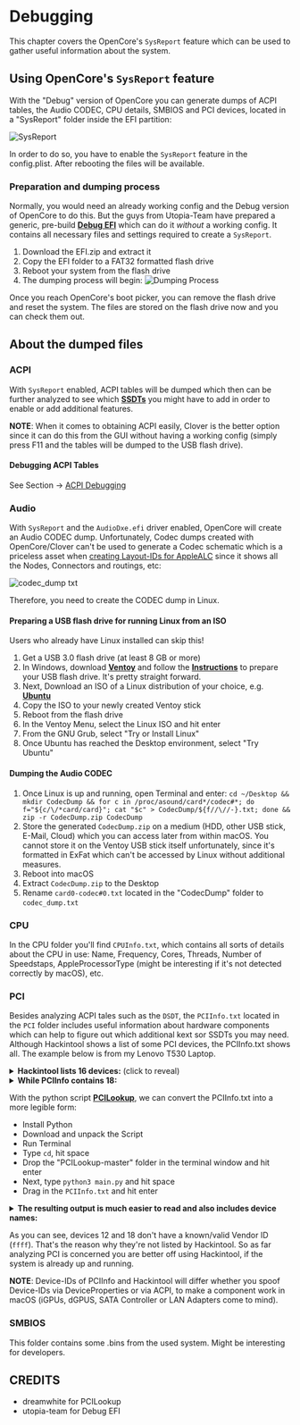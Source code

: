 # Debugging
This chapter covers the OpenCore's `SysReport` feature which can be used to gather useful information about the system.

## Using OpenCore's `SysReport` feature
With the "Debug" version of OpenCore you can generate dumps of ACPI tables, the Audio CODEC, CPU details, SMBIOS and PCI devices, located in a "SysReport" folder inside the EFI partition:

![SysReport](https://user-images.githubusercontent.com/76865553/168154869-30725020-0247-4e9f-95fc-e27d733b9ef6.png)

In order to do so, you have to enable the `SysReport` feature in the config.plist. After rebooting the files will be available.

### Preparation and dumping process
Normally, you would need an already working config and the Debug version of OpenCore to do this. But the guys from Utopia-Team have prepared a generic, pre-build [**Debug EFI**](https://github.com/utopia-team/opencore-debug/releases) which can do it *without* a working config. It contains all necessary files and settings required to create a `SysReport`.

1. Download the EFI.zip and extract it
2. Copy the EFI folder to a FAT32 formatted flash drive
3. Reboot your system from the flash drive
4. The dumping process will begin: 
![Dumping Process](https://user-images.githubusercontent.com/46293832/168248420-128f8d51-30fd-49b6-87e1-7ef95e92abf7.jpg)

Once you reach OpenCore's boot picker, you can remove the flash drive and reset the system. The files are stored on the flash drive now and you can check them out.

## About the dumped files
### ACPI
With `SysReport` enabled, ACPI tables will be dumped which then can be further analyzed to see which [**SSDTs**](https://github.com/5T33Z0/OC-Little-Translated/tree/main/01_Adding_missing_Devices_and_enabling_Features#readme) you might have to add in order to enable or add additional features.

**NOTE**: When it comes to obtaining ACPI easily, Clover is the better option since it can do this from the GUI without having a working config (simply press F11 and the tables will be dumped to the USB flash drive).

#### Debugging ACPI Tables
See Section &rarr; [ACPI Debugging](https://github.com/5T33Z0/OC-Little-Translated/tree/main/00_About_ACPI/ACPI_Debugging#readme)

### Audio
With `SysReport` and the `AudioDxe.efi` driver enabled, OpenCore will create an Audio CODEC dump. Unfortunately, Codec dumps created with OpenCore/Clover can't be used to generate a Codec schematic which is a priceless asset when [creating Layout-IDs for AppleALC](https://github.com/5T33Z0/OC-Little-Translated/tree/main/L_ALC_Layout-ID) since it shows all the Nodes, Connectors and routings, etc:

![codec_dump txt](https://user-images.githubusercontent.com/76865553/168449513-290186d6-3ada-4689-a438-eb268ffb18ad.svg)

Therefore, you need to create the CODEC dump in Linux.

#### Preparing a USB flash drive for running Linux from an ISO
Users who already have Linux installed can skip this!

1. Get a USB 3.0 flash drive (at least 8 GB or more)
2. In Windows, download [**Ventoy**](https://www.ventoy.net/en/download.html) and follow the [**Instructions**](https://www.ventoy.net/en/doc_start.html) to prepare your USB flash drive. It's pretty straight forward.
3. Next, Download an ISO of a Linux distribution of your choice, e.g. [**Ubuntu**](https://ubuntu.com/download/desktop)
4. Copy the ISO to your newly created Ventoy stick
5. Reboot from the flash drive
6. In the Ventoy Menu, select the Linux ISO and hit enter
7. From the GNU Grub, select "Try or Install Linux"
8. Once Ubuntu has reached the Desktop environment, select "Try Ubuntu"

#### Dumping the Audio CODEC
1. Once Linux is up and running, open Terminal and enter: `cd ~/Desktop && mkdir CodecDump && for c in /proc/asound/card*/codec#*; do f="${c/\/*card/card}"; cat "$c" > CodecDump/${f//\//-}.txt; done && zip -r CodecDump.zip CodecDump`
2. Store the generated `CodecDump.zip` on a medium (HDD, other USB stick, E-Mail, Cloud) which you can access later from within macOS. You cannot store it on the Ventoy USB stick itself unfortunately, since it's formatted in ExFat which can't be accessed by Linux without additional measures.
3. Reboot into macOS
4. Extract `CodecDump.zip` to the Desktop
5. Rename `card0-codec#0.txt` located in the "CodecDump" folder to `codec_dump.txt`

### CPU
In the CPU folder you'll find `CPUInfo.txt`, which contains all sorts of details about the CPU in use: Name, Frequency, Cores, Threads, Number of Speedstaps, AppleProcessorType (might be interesting if it's not detected correctly by macOS), etc.

### PCI
Besides analyzing ACPI tales such as the `DSDT`, the `PCIInfo.txt` located in the `PCI` folder includes useful information about hardware components which can help to figure out which additional kext sor SSDTs you may need. Although Hackintool shows a list of some PCI devices, the PCIInfo.txt shows all. The example below is from my Lenovo T530 Laptop.

<details>
<summary><strong>Hackintool lists 16 devices:</strong> (click to reveal)</summary>

![Hackintool](https://user-images.githubusercontent.com/76865553/168154904-febf908f-f0b1-41e0-94eb-cb13585c5bc9.png)
</details>
<details>
<summary><strong>While PCIInfo contains 18:</strong></summary>

```asl
1. Vendor ID: 0x8086, Device ID: 0x1E26, RevisionID: 0x04, ClassCode: 0x0C0320, SubsystemVendorID: 0x17AA, SubsystemID: 0x21F6,
   DevicePath: PciRoot(0x0)/Pci(0x1D,0x0)
2. Vendor ID: 0x8086, Device ID: 0x1E2D, RevisionID: 0x04, ClassCode: 0x0C0320, SubsystemVendorID: 0x17AA, SubsystemID: 0x21F6,
   DevicePath: PciRoot(0x0)/Pci(0x1A,0x0)
3. Vendor ID: 0x8086, Device ID: 0x1E31, RevisionID: 0x04, ClassCode: 0x0C0330, SubsystemVendorID: 0x17AA, SubsystemID: 0x21F6,
   DevicePath: PciRoot(0x0)/Pci(0x14,0x0)
4. Vendor ID: 0x8086, Device ID: 0x1E10, RevisionID: 0xC4, ClassCode: 0x060400,
   DevicePath: PciRoot(0x0)/Pci(0x1C,0x0)
5. Vendor ID: 0x1180, Device ID: 0xE823, RevisionID: 0x04, ClassCode: 0x088001, SubsystemVendorID: 0x17AA, SubsystemID: 0x21F6,
   DevicePath: PciRoot(0x0)/Pci(0x1C,0x0)/Pci(0x0,0x0)
6. Vendor ID: 0x8086, Device ID: 0x0166, RevisionID: 0x09, ClassCode: 0x030000, SubsystemVendorID: 0x17AA, SubsystemID: 0x21F6,
   DevicePath: PciRoot(0x0)/Pci(0x2,0x0)
7. Vendor ID: 0x8086, Device ID: 0x1E55, RevisionID: 0x04, ClassCode: 0x060100, SubsystemVendorID: 0x17AA, SubsystemID: 0x21F6,
   DevicePath: PciRoot(0x0)/Pci(0x1F,0x0)
8. Vendor ID: 0x8086, Device ID: 0x1E12, RevisionID: 0xC4, ClassCode: 0x060400,
   DevicePath: PciRoot(0x0)/Pci(0x1C,0x1)
9. Vendor ID: 0x8086, Device ID: 0x1E03, RevisionID: 0x04, ClassCode: 0x010601, SubsystemVendorID: 0x17AA, SubsystemID: 0x21F6,
   DevicePath: PciRoot(0x0)/Pci(0x1F,0x2)
10. Vendor ID: 0x8086, Device ID: 0x0154, RevisionID: 0x09, ClassCode: 0x060000, SubsystemVendorID: 0x17AA, SubsystemID: 0x21F6,
   DevicePath: PciRoot(0x0)/Pci(0x0,0x0)
11. Vendor ID: 0x8086, Device ID: 0x1E3A, RevisionID: 0x04, ClassCode: 0x078000, SubsystemVendorID: 0x17AA, SubsystemID: 0x21F6,
   DevicePath: PciRoot(0x0)/Pci(0x16,0x0)
12. Vendor ID: 0xFFFF, Device ID: 0xFFFF, RevisionID: 0xFF, ClassCode: 0xFFFFFF, SubsystemVendorID: 0xFFFF, SubsystemID: 0xFFFF,
   DevicePath: PciRoot(0x0)/Pci(0x16,0x1)
13. Vendor ID: 0x8086, Device ID: 0x1E3D, RevisionID: 0x04, ClassCode: 0x070002, SubsystemVendorID: 0x17AA, SubsystemID: 0x21F6,
   DevicePath: PciRoot(0x0)/Pci(0x16,0x3)
14. Vendor ID: 0x8086, Device ID: 0x1502, RevisionID: 0x04, ClassCode: 0x020000, SubsystemVendorID: 0x17AA, SubsystemID: 0x21F3,
   DevicePath: PciRoot(0x0)/Pci(0x19,0x0)
15. Vendor ID: 0x8086, Device ID: 0x1E20, RevisionID: 0x04, ClassCode: 0x040300, SubsystemVendorID: 0x17AA, SubsystemID: 0x21F6,
   DevicePath: PciRoot(0x0)/Pci(0x1B,0x0)
16. Vendor ID: 0x14E4, Device ID: 0x43B1, RevisionID: 0x03, ClassCode: 0x028000, SubsystemVendorID: 0x1028, SubsystemID: 0x0017,
   DevicePath: PciRoot(0x0)/Pci(0x1C,0x1)/Pci(0x0,0x0)
17. Vendor ID: 0x8086, Device ID: 0x1E22, RevisionID: 0x04, ClassCode: 0x0C0500, SubsystemVendorID: 0x17AA, SubsystemID: 0x21F6,
   DevicePath: PciRoot(0x0)/Pci(0x1F,0x3)
18. Vendor ID: 0xFFFF, Device ID: 0xFFFF, RevisionID: 0xFF, ClassCode: 0xFFFFFF, SubsystemVendorID: 0xFFFF, SubsystemID: 0xFFFF,
   DevicePath: PciRoot(0x0)/Pci(0x1F,0x6)
```
</details>

With the python script [**PCILookup**](https://github.com/utopia-team/PCILookup), we can convert the PCIInfo.txt into a more legible form:

- Install Python
- Download and unpack the Script
- Run Terminal
- Type `cd`, hit space
- Drop the "PCILookup-master" folder in the terminal window and hit enter 
- Next, type `python3 main.py` and hit space
- Drag in the `PCIInfo.txt` and hit enter

<details>
<summary><strong>The resulting output is much easier to read and also includes device names:</strong></summary>

```asl
1: 7 Series/C216 Chipset Family USB Enhanced Host Controller #1
	Vendor ID: 8086
	Device ID: 1e26
	Device Path: PciRoot(0x0)/Pci(0x1D,0x0)
2: 7 Series/C216 Chipset Family USB Enhanced Host Controller #2
	Vendor ID: 8086
	Device ID: 1e2d
	Device Path: PciRoot(0x0)/Pci(0x1A,0x0)
3: 7 Series/C210 Series Chipset Family USB xHCI Host Controller
	Vendor ID: 8086
	Device ID: 1e31
	Device Path: PciRoot(0x0)/Pci(0x14,0x0)
4: 7 Series/C216 Chipset Family PCI Express Root Port 1
	Vendor ID: 8086
	Device ID: 1e10
	Device Path: PciRoot(0x0)/Pci(0x1C,0x0)
5: PCIe SDXC/MMC Host Controller
	Vendor ID: 1180
	Device ID: e823
	Device Path: PciRoot(0x0)/Pci(0x1C,0x0)/Pci(0x0,0x0)
6: 3rd Gen Core processor Graphics Controller
	Vendor ID: 8086
	Device ID: 0166
	Device Path: PciRoot(0x0)/Pci(0x2,0x0)
7: QM77 Express Chipset LPC Controller
	Vendor ID: 8086
	Device ID: 1e55
	Device Path: PciRoot(0x0)/Pci(0x1F,0x0)
8: 7 Series/C210 Series Chipset Family PCI Express Root Port 2
	Vendor ID: 8086
	Device ID: 1e12
	Device Path: PciRoot(0x0)/Pci(0x1C,0x1)
9: 7 Series Chipset Family 6-port SATA Controller [AHCI mode]
	Vendor ID: 8086
	Device ID: 1e03
	Device Path: PciRoot(0x0)/Pci(0x1F,0x2)
10: 3rd Gen Core processor DRAM Controller
	Vendor ID: 8086
	Device ID: 0154
	Device Path: PciRoot(0x0)/Pci(0x0,0x0)
11: 7 Series/C216 Chipset Family MEI Controller #1
	Vendor ID: 8086
	Device ID: 1e3a
	Device Path: PciRoot(0x0)/Pci(0x16,0x0)
12: No data available
	Vendor ID: ffff
	Device ID: ffff
	Device Path: PciRoot(0x0)/Pci(0x16,0x1)
13: 7 Series/C210 Series Chipset Family KT Controller
	Vendor ID: 8086
	Device ID: 1e3d
	Device Path: PciRoot(0x0)/Pci(0x16,0x3)
14: 82579LM Gigabit Network Connection (Lewisville)
	Vendor ID: 8086
	Device ID: 1502
	Device Path: PciRoot(0x0)/Pci(0x19,0x0)
15: 7 Series/C216 Chipset Family High Definition Audio Controller
	Vendor ID: 8086
	Device ID: 1e20
	Device Path: PciRoot(0x0)/Pci(0x1B,0x0)
16: BCM4352 802.11ac Wireless Network Adapter
	Vendor ID: 14e4
	Device ID: 43b1
	Device Path: PciRoot(0x0)/Pci(0x1C,0x1)/Pci(0x0,0x0)
17: 7 Series/C216 Chipset Family SMBus Controller
	Vendor ID: 8086
	Device ID: 1e22
	Device Path: PciRoot(0x0)/Pci(0x1F,0x3)
18: No data available
	Vendor ID: ffff
	Device ID: ffff
	Device Path: PciRoot(0x0)/Pci(0x1F,0x6)
```
</details>

As you can see, devices 12 and 18 don't have a known/valid Vendor ID (`ffff`). That's the reason why they're not listed by Hackintool. So as far analyzing PCI is concerned you are better off using Hackintool, if the system is already up and running.

**NOTE**: Device-IDs of PCIInfo and Hackintool will differ whether you spoof Device-IDs via DeviceProperties or via ACPI, to make a component work in macOS (iGPUs, dGPUS, SATA Controller or LAN Adapters come to mind).
 
### SMBIOS
This folder contains some .bins from the used system. Might be interesting for developers.

## CREDITS
- dreamwhite for PCILookup
- utopia-team for Debug EFI
